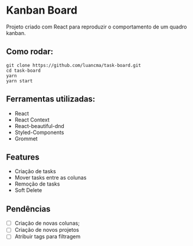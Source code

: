
# Kanban Board

Projeto criado com React para reproduzir o comportamento de um quadro kanban.


## Como rodar: 

    git clone https://github.com/luancma/task-board.git
    cd task-board
    yarn
    yarn start


## Ferramentas utilizadas: 

 - React 
 - React Context
 -  React-beautiful-dnd
 - Styled-Components
 - Grommet


## Features
- Criação de tasks
 - Mover tasks entre as colunas
- Remoção de tasks
- Soft Delete

## Pendências

 - [ ] Criação de novas colunas;
 - [ ] Criação de novos projetos
 - [ ] Atribuir tags para filtragem
